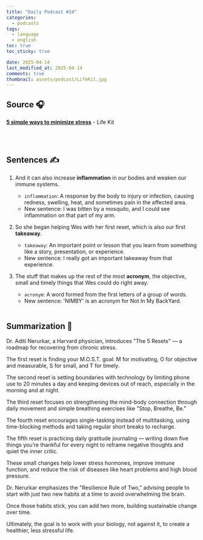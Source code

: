 ```yaml
---
title: "Daily Podcast #24"
categories:
  - podcasts
tags:
  - language
  - english
toc: true
toc_sticky: true

date: 2025-04-14
last_modified_at: 2025-04-14
comments: true
thumbnail: assets/podcast/LifeKit.jpg
---
```


## Source 🎧
[**5 simple ways to minimize stress**](https://podcasts.apple.com/kr/podcast/life-kit/id1461493560?i=1000703202455)
 \- Life Kit

<br><br>
## Sentences ✍️

1. And it can also increase **inflammation** in our bodies and weaken our immune systems.
   - `inflammation`: A response by the body to injury or infection, causing redness, swelling, heat, and sometimes pain in the affected area.
   - New sentence: I was bitten by a mosquito, and I could see inflammation on that part of my arm.

 
2. So she began helping Wes with her first reset, which is also our first **takeaway**.
    - `takeaway`: An important point or lesson that you learn from something like a story, presentation, or experience.
    - New sentence: I really got an important takeaway from that experience.
    

3. The stuff that makes up the rest of the most **acronym**, the objective, small and timely things that Wes could do right away.
    - `acronym`: A word formed from the first letters of a group of words.
    - New sentence: 'NIMBY' is an acronym for Not In My BackYard.
<br><br>


## Summarization 👀
Dr. Aditi Nerurkar, a Harvard physician, introduces "The 5 Resets" — a roadmap for recovering from chronic stress.

The first reset is finding your M.O.S.T. goal: M for motivating, O for objective and measurable, S for small, and T for timely.

The second reset is setting boundaries with technology by limiting phone use to 20 minutes a day and keeping devices out of reach, especially in the morning and at night.

The third reset focuses on strengthening the mind-body connection through daily movement and simple breathing exercises like "Stop, Breathe, Be."

The fourth reset encourages single-tasking instead of multitasking, using time-blocking methods and taking regular short breaks to recharge.

The fifth reset is practicing daily gratitude journaling — writing down five things you’re thankful for every night to reframe negative thoughts and quiet the inner critic.

These small changes help lower stress hormones, improve immune function, and reduce the risk of diseases like heart problems and high blood pressure.

Dr. Nerurkar emphasizes the "Resilience Rule of Two," advising people to start with just two new habits at a time to avoid overwhelming the brain.

Once those habits stick, you can add two more, building sustainable change over time.

Ultimately, the goal is to work with your biology, not against it, to create a healthier, less stressful life.
<br><br>